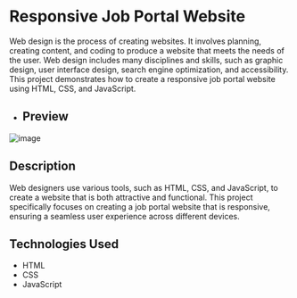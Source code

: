 # Responsive Job Portal Website

Web design is the process of creating websites. It involves planning, creating content, and coding to produce a website that meets the needs of the user. Web design includes many disciplines and skills, such as graphic design, user interface design, search engine optimization, and accessibility. This project demonstrates how to create a responsive job portal website using HTML, CSS, and JavaScript.

- ## Preview
![image](https://freewebsitecreate.net/wp-content/uploads/2023/02/How-To-Create-a-Responsive-Job-Portal-Website-freewebsitecreate.webp)

## Description

Web designers use various tools, such as HTML, CSS, and JavaScript, to create a website that is both attractive and functional. This project specifically focuses on creating a job portal website that is responsive, ensuring a seamless user experience across different devices.

## Technologies Used

- HTML
- CSS
- JavaScript
